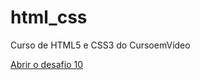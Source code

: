 # html_css
Curso de HTML5 e CSS3 do CursoemVídeo

<a href="https://roaney.github.io/html_css/desafios/desafio_10/pagina01.html">Abrir o desafio 10</a>